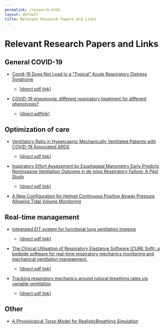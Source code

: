 ```yaml
---
permalink: /research.html
layout: default
title: Relevant Research Papers and Links
---
```


# Relevant Research Papers and Links

## General COVID-19

  * [Covid-19 Does Not Lead to a “Typical” Acute Respiratory Distress Syndrome](https://www.atsjournals.org/doi/abs/10.1164/rccm.202003-0817LE) 
    * [[direct pdf link]](https://www.atsjournals.org/doi/pdf/10.1164/rccm.202003-0817LE)

  * [COVID-19 pneumonia: different respiratory treatment for different phenotypes?](https://link.springer.com/article/10.1007/s00134-020-06033-2) 
    * [[direct pdflink]](https://link.springer.com/content/pdf/10.1007/s00134-020-06033-2.pdf)

## Optimization of care

  * [Ventilatory Ratio in Hypercapnic Mechanically Ventilated Patients with COVID-19 Associated ARDS](https://www.atsjournals.org/doi/abs/10.1164/rccm.202002-0373LE) 
    * [[direct pdf link]](https://www.atsjournals.org/doi/pdf/10.1164/rccm.202002-0373LE)

  * [Inspiratory Effort Assessment by Esophageal Manometry Early Predicts Noninvasive Ventilation Outcome in de novo Respiratory Failure: A Pilot Study](https://www.atsjournals.org/doi/abs/10.1164/rccm.201912-2512OC) 
    * [[direct pdf link]](https://www.atsjournals.org/doi/pdf/10.1164/rccm.201912-2512OC)

  * [A New Configuration for Helmet Continuous Positive Airway Pressure Allowing Tidal Volume Monitoring](https://www.atsjournals.org/doi/abs/10.1164/rccm.202003-0550LE)

## Real-time management

  * [Integrated EIT system for functional lung ventilation imaging](https://www.ncbi.nlm.nih.gov/pubmed/31345220)
    * [[direct pdf link]](https://www.ncbi.nlm.nih.gov/pmc/articles/PMC6659234/pdf/12938_2019_Article_701.pdf)

  * [The Clinical Utilisation of Respiratory Elastance Software (CURE Soft): a bedside software for real-time respiratory mechanics monitoring and mechanical ventilation management.](https://www.ncbi.nlm.nih.gov/pubmed/25270094)
    * [[direct pdf link]](https://www.ncbi.nlm.nih.gov/pmc/articles/PMC4192763/pdf/12938_2014_Article_875.pdf)

  * [Tracking respiratory mechanics around natural breathing rates via variable ventilation](https://www.ncbi.nlm.nih.gov/pubmed/32317734)
    * [[direct pdf link]](https://www.ncbi.nlm.nih.gov/pmc/articles/PMC7174375/pdf/41598_2020_Article_63663.pdf)

## Other

  * [A Physiological Torso Model for RealisticBreathing Simulation](http://www.cs.uu.nl/groups/MG/multimedia/publications/art/3dph09.pdf)


